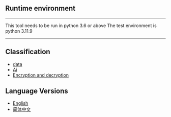 ## Runtime environment
***
This tool needs to be run in python 3.6 or above
The test environment is python 3.11.9
***

## Classification
- [data](data)
 - [Ai]()
 - [Encryption and decryption](data/Encryption_decryption)
 
## Language Versions
- [English](README.md)
- [简体中文](README_zh-CN.md)